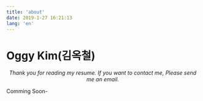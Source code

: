 ```yaml
---
title: 'about'
date: 2019-1-27 16:21:13
lang: 'en'
---
```


# Oggy Kim(김옥철)

<div align="center">

_Thank you for reading my resume. If you want to contact me, Please send me an email._

</div>

Comming Soon-

